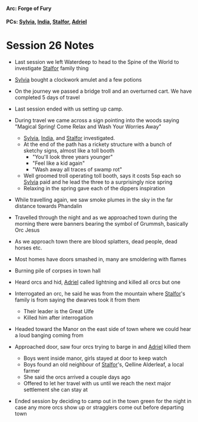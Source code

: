 #### Arc: Forge of Fury
#### PCs: [Sylvia](PCs/Past/Sylvia.md), [India](PCs/Current/India.md), [Stalfor](PCs/Current/Stalfor.md), [Adriel](PCs/Current/Adriel.md)

# Session 26 Notes
- Last session we left Waterdeep to head to the Spine of the World to investigate [Stalfor](PCs/Current/Stalfor.md) family thing
- [Sylvia](PCs/Past/Sylvia.md) bought a clockwork amulet and a few potions
- On the journey we passed a bridge troll and an overturned cart. We have completed 5 days of travel
- Last session ended with us setting up camp.

- During travel we came across a sign pointing into the woods saying "Magical Spring! Come Relax and Wash Your Worries Away"
	- [Sylvia](PCs/Past/Sylvia.md), [India](PCs/Current/India.md), and [Stalfor](PCs/Current/Stalfor.md) investigated.
	- At the end of the path has a rickety structure with a bunch of sketchy signs, almost like a toll booth
		- "You'll look three years younger"
		- "Feel like a kid again"
		- "Wash away all traces of swamp rot"
	- Well groomed troll operating toll booth, says it costs 5sp each so [Sylvia](PCs/Past/Sylvia.md) paid and he lead the three to a surprisingly nice spring
	- Relaxing in the spring gave each of the dippers inspiration

- While travelling again, we saw smoke plumes in the sky in the far distance towards Phandalin
- Travelled through the night and as we approached town during the morning there were banners bearing the symbol of Grummsh, basically Orc Jesus
- As we approach town there are blood splatters, dead people, dead horses etc.
- Most homes have doors smashed in, many are smoldering with flames
- Burning pile of corpses in town hall

- Heard orcs and hid, [Adriel](PCs/Current/Adriel.md) called lightning and killed all orcs but one
- Interrogated an orc, he said he was from the mountain where [Stalfor](PCs/Current/Stalfor.md)'s family is from saying the dwarves took it from them
	- Their leader is the Great Ulfe
	- Killed him after interrogation
- Headed toward the Manor on the east side of town where we could hear a loud banging coming from
- Approached door, saw four orcs trying to barge in and [Adriel](PCs/Current/Adriel.md) killed them
	- Boys went inside manor, girls stayed at door to keep watch
	- Boys found an old neighbour of [Stalfor](PCs/Current/Stalfor.md)'s, Qelline Alderleaf, a local farmer
	- She said the orcs arrived a couple days ago
	- Offered to let her travel with us until we reach the next major settlement she can stay at
- Ended session by deciding to camp out in the town green for the night in case any more orcs show up or stragglers come out before departing town